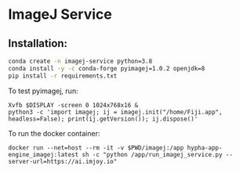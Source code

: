 # ImageJ Service


## Installation:
```bash
conda create -n imagej-service python=3.8
conda install -y -c conda-forge pyimagej=1.0.2 openjdk=8
pip install -r requirements.txt
```


To test pyimagej, run:
```
Xvfb $DISPLAY -screen 0 1024x768x16 &
python3 -c 'import imagej; ij = imagej.init("/home/Fiji.app", headless=False); print(ij.getVersion()); ij.dispose()'
```

To run the docker container:
```
docker run --net=host --rm -it -v $PWD/imagej:/app hypha-app-engine_imagej:latest sh -c "python /app/run_imagej_service.py --server-url=https://ai.imjoy.io"
```
